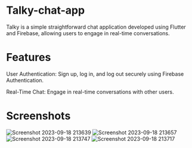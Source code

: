 # Talky-chat-app

Talky is a simple straightforward chat application developed using Flutter and Firebase, allowing users to engage in real-time conversations.

# Features 

User Authentication: Sign up, log in, and log out securely using Firebase Authentication.

Real-Time Chat: Engage in real-time conversations with other users.

# Screenshots 


![Screenshot 2023-09-18 213639](https://github.com/rawannmmohamed/Talky-chat-app/assets/76457482/e0bc1828-d17e-4bd7-8e67-68537f96283a)
![Screenshot 2023-09-18 213657](https://github.com/rawannmmohamed/Talky-chat-app/assets/76457482/b0858ff2-3546-45bf-ae92-58d82d2a2197)
![Screenshot 2023-09-18 213747](https://github.com/rawannmmohamed/Talky-chat-app/assets/76457482/38ca9ab0-9830-4369-a00e-11dc4d81031a)
![Screenshot 2023-09-18 213717](https://github.com/rawannmmohamed/Talky-chat-app/assets/76457482/8d458ea3-7c29-4dc7-b6ca-a5bee91805da)


